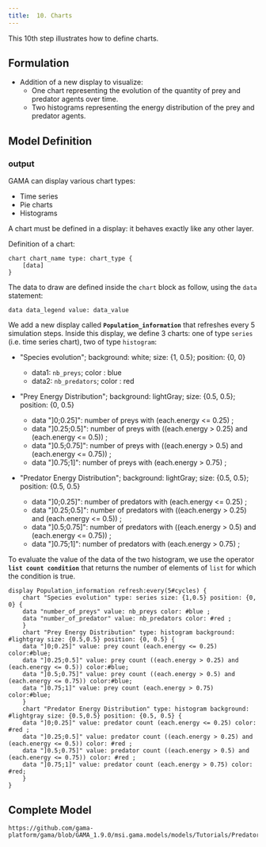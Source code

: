 ```yaml
---
title:  10. Charts
---
```



This 10th step illustrates how to define charts.



## Formulation

* Addition of a new display to visualize:
  * One chart representing the evolution of the quantity of prey and predator agents over time.
  * Two histograms representing the energy distribution of the prey and predator agents.


## Model Definition

### output

GAMA can display various chart types:

* Time series
* Pie charts
* Histograms

A chart must be defined in a display: it behaves exactly like any other layer.

Definition of a chart:

```
chart chart_name type: chart_type {
    [data]
}
```

The data to draw are defined inside the `chart` block as follow, using the `data` statement:

```
data data_legend value: data_value
```

We add a new display called **`Population_information`** that refreshes every 5 simulation steps.
Inside this display, we define 3 charts: one of type `series` (i.e. time series chart), two of type `histogram`:

* "Species evolution"; background: white; size: {1, 0.5}; position: {0, 0}
  * data1: `nb_preys`; color : blue
  * data2: `nb_predators`; color : red

* "Prey Energy Distribution"; background: lightGray; size: {0.5, 0.5}; position: {0, 0.5}
  * data "]0;0.25]": number of preys with (each.energy <= 0.25) ;
  * data "]0.25;0.5]": number of preys with ((each.energy > 0.25) and (each.energy <= 0.5)) ;
  * data "]0.5;0.75]": number of preys with ((each.energy > 0.5) and (each.energy <= 0.75)) ;
  * data "]0.75;1]": number of preys with  (each.energy > 0.75) ;

* "Predator Energy Distribution"; background: lightGray; size: {0.5, 0.5}; position: {0.5, 0.5}
  * data "]0;0.25]": number of predators with (each.energy <= 0.25) ;
  * data "]0.25;0.5]": number of predators with ((each.energy > 0.25) and (each.energy <= 0.5)) ;
  * data "]0.5;0.75]": number of predators with ((each.energy > 0.5) and (each.energy <= 0.75)) ;
  * data "]0.75;1]": number of predators with  (each.energy > 0.75) ;

To evaluate the value of the data of the two histogram, we use the operator **`list count condition`** that returns the number of elements of `list` for which the condition is true.

```
display Population_information refresh:every(5#cycles) {
    chart "Species evolution" type: series size: {1,0.5} position: {0, 0} {
	data "number_of_preys" value: nb_preys color: #blue ;
	data "number_of_predator" value: nb_predators color: #red ;
    }
    chart "Prey Energy Distribution" type: histogram background: #lightgray size: {0.5,0.5} position: {0, 0.5} {
	data "]0;0.25]" value: prey count (each.energy <= 0.25) color:#blue;
	data "]0.25;0.5]" value: prey count ((each.energy > 0.25) and (each.energy <= 0.5)) color:#blue;
	data "]0.5;0.75]" value: prey count ((each.energy > 0.5) and (each.energy <= 0.75)) color:#blue;
	data "]0.75;1]" value: prey count (each.energy > 0.75) color:#blue;
    }
    chart "Predator Energy Distribution" type: histogram background: #lightgray size: {0.5,0.5} position: {0.5, 0.5} {
	data "]0;0.25]" value: predator count (each.energy <= 0.25) color: #red ;
	data "]0.25;0.5]" value: predator count ((each.energy > 0.25) and (each.energy <= 0.5)) color: #red ;
	data "]0.5;0.75]" value: predator count ((each.energy > 0.5) and (each.energy <= 0.75)) color: #red ;
	data "]0.75;1]" value: predator count (each.energy > 0.75) color: #red;
    }
}
```


## Complete Model

```gaml reference
https://github.com/gama-platform/gama/blob/GAMA_1.9.0/msi.gama.models/models/Tutorials/Predator%20Prey/models/Model%2010.gaml
```
